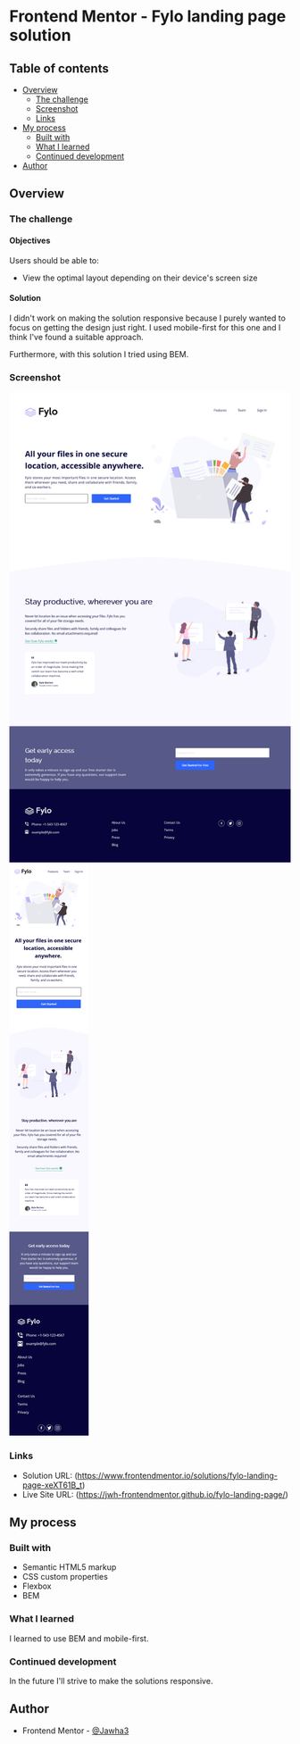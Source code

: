 # Frontend Mentor - Fylo landing page solution

## Table of contents
- [Overview](#overview)
  - [The challenge](#the-challenge)
  - [Screenshot](#screenshot)
  - [Links](#links)
- [My process](#my-process)
  - [Built with](#built-with)
  - [What I learned](#what-i-learned)
  - [Continued development](#continued-development)
- [Author](#author)

## Overview

### The challenge 

#### Objectives

Users should be able to:

- View the optimal layout depending on their device's screen size

#### Solution
I didn't work on making the solution responsive because I purely wanted to focus on getting the design just right. I used mobile-first for this one and I think I've found a suitable approach. 

Furthermore, with this solution I tried using BEM.

### Screenshot

![](./screenshots/fylo-1440px.png)
![](./screenshots/fylo-375px.png)


### Links

- Solution URL: (https://www.frontendmentor.io/solutions/fylo-landing-page-xeXT61B_t)
- Live Site URL: (https://jwh-frontendmentor.github.io/fylo-landing-page/)

## My process

### Built with

- Semantic HTML5 markup
- CSS custom properties
- Flexbox
- BEM

### What I learned
I learned to use BEM and mobile-first.

### Continued development
In the future I'll strive to make the solutions responsive.

## Author
- Frontend Mentor - [@Jawha3](https://www.frontendmentor.io/profile/Jawha3)